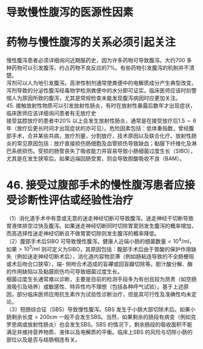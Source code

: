 # 导致慢性腹泻的医源性因素  
#  药物与慢性腹泻的关系必须引起关注  
慢性腹泻患者必须详细询问近期服药史，因为许多药物可导致腹泻。大约700 多种药物可以引发腹泻，约占药物不良反应的$7\%$。有些药物引发腹泻的机制并不清楚。  
泻剂可以人为地引发腹泻。高渗性制剂通常使粪便中的电解质成分产生典型改变。泻剂导致的分泌性腹泻经毒物学检测粪便中的水分即可证实。临床医师应该时刻警惕人为原因所致的腹泻，尤其是常规检查未能发现腹泻病因时应更加关注。  
45. 接触放射性物质可以引发放射性肠炎，有时在放射性暴露后数年才出现症状，临床医师应该详细询问患者有无放疗史  
接受盆腔放疗的患者中$20\%$ 以上会发生放射性肠炎，通常是在接受放疗后$1.5\sim6$ 年（放疗后更长时间才出现症状的亦可见）。危险因素包括：低体重指数，曾经腹部手术，合并某些共病，放疗剂量，分割放疗，技术原因以及联合化疗。放射性肠炎的常见原因包括：放疗直接损伤肠细胞及血管损伤导致缺血；黏膜下纤维化及淋巴系统损伤。受损的肠管丧失了吸收能力并容易导致小肠细菌过度生长（SIBO），尤其是在发生狭窄后。如果远端回肠受累，则会导致胆酸吸收不良（BAM）。  
# 46. 接受过腹部手术的慢性腹泻患者应接受诊断性评估或经验性治疗  
（1）消化道手术中有意或无意的迷走神经切断可导致腹泻。迷走神经干切断导致胃液体排空过快及腹泻。如果迷走神经切断同时切除胃窦则发生腹泻的概率增加，而高选择性迷走神经切断且不做胃窦切除则发生腹泻的概率降低。  
（2）腹部手术后SIBO 可导致慢性腹泻。健康人近端小肠的细菌数量$<10^{4}/\mathrm{{m}l}$，如果$>10^{5}/\mathrm{{m}l}$ 则可定义为SIBO，其原因包括：腹部手术后由于胃酸的保护作用缺失（例如迷走神经切断术后），消化道内容物淤滞（例如肠粘连导致的不全肠梗阻或术后吻合口狭窄），端- 侧吻合术造成的盲襻或回盲瓣切除等。胆汁酸分解、酶的作用缺陷以及黏膜损伤均可导致细菌过度生长。  
细菌过度生长通常难以诊断，主要是目前的检测手段多为有创且较为昂贵（如空肠液吸引及培养）或敏感性、特异性均不理想（包括各种呼气试验）。基于上述原因，部分临床医师应用抗生素作为试验性诊断治疗，但是其可行性及准确性均未定论。  
（3）短肠综合征（SBS）导致慢性腹泻。SBS 发生于小肠大部切除术后。如果小肠剩余长度$>200\mathrm{cm}$ 一般不会发生SBS。当然，如果剩余的肠段有病变（例如克罗恩病或放射性肠炎）也会发生SBS。SBS 的情况下，剩余肠段的吸收面积不能满足并维持营养物质、液体以及电解质的平衡。临床上SBS 的风险与切除小肠的部位以及是否与结肠相连有关。  